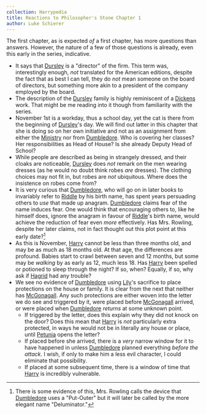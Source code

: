 ```yaml
---
collection: Harrypedia
title: Reactions to Philosopher's Stone Chapter 1
author: Luke Schierer
---
```


The first chapter, as is expected _of_ a first chapter, has more questions than answers. However, the nature of a few of those questions is already, even this early in the series, indicative.

- It says that [Dursley][Vernon] is a "director" of the firm. This term was, interestingly enough, _not_ translated for the American editions, despite the fact that as best I can tell, they do _not_ mean someone on the board of directors, but something more akin to a president of the company employed by the board.
- The description of the [Dursley] family is highly reminiscent of a [Dickens] work. That might be me reading into it though from familiarity with the series.
- November 1st is a workday, thus a school day, yet the cat is there from the beginning of [Dursley][Vernon]'s day. We will find out latter in this chapter that she is doing so on her own initiative and not as an assignment from either the [Ministry] nor from [Dumbledore]. Who is covering her classes? Her responsibilities as Head of House? Is she already Deputy Head of School?
- While people are described as being in strangely dressed, and their cloaks are noticeable, [Dursley][Vernon] does _not_ remark on the men wearing dresses (as he would no doubt think robes _are_ dresses). The clothing choices may not fit in, but robes are _not_ ubiquitous. Where does the insistence on robes come from?
- It is very curious that [Dumbledore], who will go on in later books to invariably refer to [Riddle] by his birth name, has spent years persuading others to _use_ that made up anagram. [Dumbledore] claims fear of the name induces fear. One would think that encouraging others to, like he himself does, ignore the anagram in favour of [Riddle]'s birth name, would achieve the reduction of fear even _more_ effectively. Has Mrs. Rowling, despite her later claims, not in fact thought out this plot point at this early date?[^240424-1]
- As this is November, [Harry] cannot be less than three months old, and may be as much as 18 months old. At that age, the differences are profound. Babies start to crawl between seven and 12 months, but some may be _walking_ by as early as 12, much less 18. Has [Harry] been spelled or potioned to sleep through the night? If so, when? Equally, if so, why ask if [Hagrid] had any trouble?
- We see no evidence of [Dumbledore] using [Lily]'s sacrifice to place protections on the house or family. It is clear from the next that neither has [McGonagall]. Any such protections are either woven into the letter we do see and triggered by it, were placed before [McGonagall] arrived, or were placed when [Dumbledore] _returns_ at some unknown point.
  - If triggered by the letter, does this explain why they did not knock on the door? Does this mean that [Harry] is _not_ particularly extra protected, in ways he would not be in literally any house or place, until [Petunia] opens the letter?
  - If placed before she arrived, there is a _very_ narrow window for it to have happened in unless [Dumbledore] planned everything _before the attack._ I wish, if only to make him a less evil character, I could eliminate that possibility.
  - If placed at some subsequent time, there is a window of time that [Harry] is incredibly vulnerable.

[Hagrid]: /Harrypedia/people/Hagrid/Rubeus/
[Dursley]: /Harrypedia/people/Dursley/
[Ministry]: /Harrypedia/culture/government/
[Petunia]: /Harrypedia/people/evans/petunia/
[McGonagall]: /Harrypedia/people/McGonagall/Minerva/
[Lily]: /Harrypedia/people/Evans/Lily_J./
[Harry]: /Harrypedia/people/Potter/Harry_James/
[Vernon]: /Harrypedia/people/Dursley/Vernon/
[Dickens]: https://en.wikipedia.org/wiki/Charles_Dickens
[Dumbledore]: /Harrypedia/people/Dumbledore/Albus_Percival_Wulfric_Brian/
[Riddle]: /Harrypedia/people/Riddle/Tom_Marvolo/

[^240424-1]: There is some evidence of this, Mrs. Rowling calls the device that [Dumbledore] uses a "Put-Outer" but it will later be called by the more elegant name "Deluminator."
